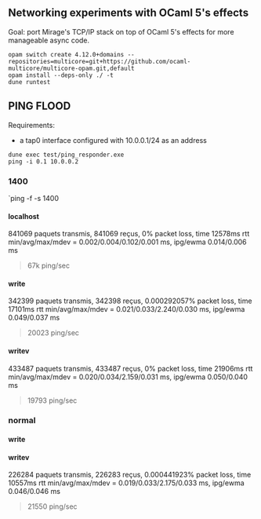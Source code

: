 ## Networking experiments with OCaml 5's effects

Goal: port Mirage's TCP/IP stack on top of OCaml 5's effects for 
more manageable async code.

```
opam switch create 4.12.0+domains --repositories=multicore=git+https://github.com/ocaml-multicore/multicore-opam.git,default
opam install --deps-only ./ -t
dune runtest
```


## PING FLOOD

Requirements: 
- a tap0 interface configured with 10.0.0.1/24 as an address

```
dune exec test/ping_responder.exe
ping -i 0.1 10.0.0.2
```

### 1400

`ping -f <IP> -s 1400

#### localhost
841069 paquets transmis, 841069 reçus, 0% packet loss, time 12578ms
rtt min/avg/max/mdev = 0.002/0.004/0.102/0.001 ms, ipg/ewma 0.014/0.006 ms

> 67k ping/sec


#### write

342399 paquets transmis, 342398 reçus, 0.000292057% packet loss, time 17101ms
rtt min/avg/max/mdev = 0.021/0.033/2.240/0.030 ms, ipg/ewma 0.049/0.037 ms

> 20023 ping/sec


#### writev

433487 paquets transmis, 433487 reçus, 0% packet loss, time 21906ms
rtt min/avg/max/mdev = 0.020/0.034/2.159/0.031 ms, ipg/ewma 0.050/0.040 ms

> 19793 ping/sec

### normal


#### write

#### writev

226284 paquets transmis, 226283 reçus, 0.000441923% packet loss, time 10557ms
rtt min/avg/max/mdev = 0.019/0.033/2.175/0.033 ms, ipg/ewma 0.046/0.046 ms

> 21550 ping/sec
